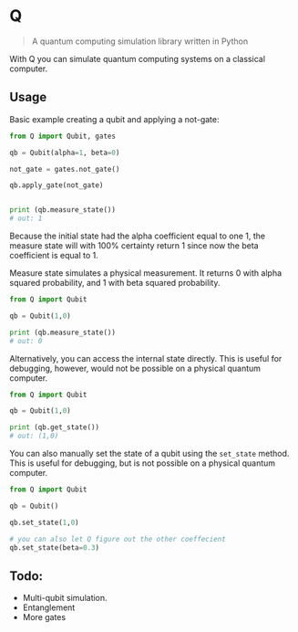 # Q
> A quantum computing simulation library written in Python

With Q you can simulate quantum computing systems on a classical computer. 

## Usage
Basic example creating a qubit and applying a not-gate:
```Python
from Q import Qubit, gates

qb = Qubit(alpha=1, beta=0)

not_gate = gates.not_gate()

qb.apply_gate(not_gate)


print (qb.measure_state())
# out: 1
```
Because the initial state had the alpha coefficient equal to one 1, the measure state will with 100% certainty return 1 since now the beta coefficient is equal to 1.

Measure state simulates a physical measurement. It returns 0 with alpha squared probability, and 1 with beta squared probability.
```Python
from Q import Qubit

qb = Qubit(1,0)

print (qb.measure_state())
# out: 0
```

Alternatively, you can access the internal state directly. This is useful for debugging, however, would not be possible on a physical quantum computer. 
```Python
from Q import Qubit

qb = Qubit(1,0)

print (qb.get_state())
# out: (1,0)
```

You can also manually set the state of a qubit using the `set_state` method. This is useful for debugging, but is not possible on a physical quantum computer. 
```Python
from Q import Qubit

qb = Qubit()

qb.set_state(1,0)

# you can also let Q figure out the other coeffecient
qb.set_state(beta=0.3)
```


## Todo: 
- Multi-qubit simulation. 
- Entanglement
- More gates